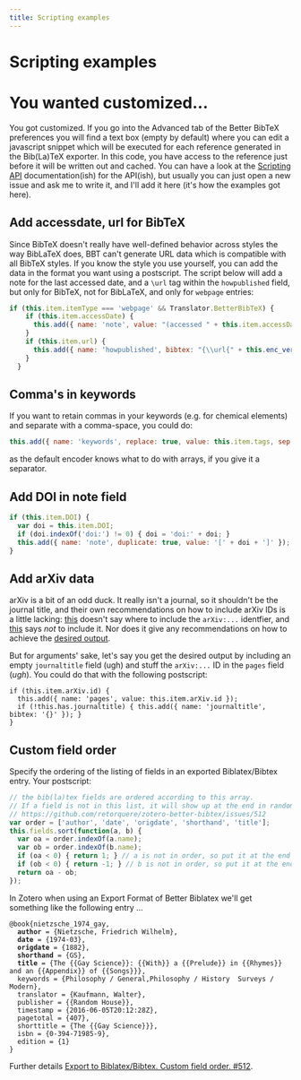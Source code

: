 ```yaml
---
title: Scripting examples
---
```

# Scripting examples

# You wanted customized...

You got customized. If you go into the Advanced tab of the Better BibTeX preferences you will find a text box (empty by default) where you can edit a javascript snippet which will be executed for each reference
generated in the Bib(La)TeX exporter. In this code, you have access to the reference just before it will be written out
and cached. You can have a look at the [Scripting API](Scripting-API) documentation(ish) for the API(ish), but usually you can just open a new issue and ask me to write it, and I'll add it here (it's how the examples got here).

## Add accessdate, url for BibTeX

Since BibTeX doesn't really have well-defined behavior across styles the way BibLaTeX does, BBT can't generate URL data which is compatible with all BibTeX styles. If you know the style you use yourself, you can add the data in the format you want using a postscript. The script below will add a note for the last accessed date, and a `\url` tag within the `howpublished` field, but only for BibTeX, not for BibLaTeX, and only for `webpage` entries:

```js
if (this.item.itemType === 'webpage' && Translator.BetterBibTeX) {
    if (this.item.accessDate) {
      this.add({ name: 'note', value: "(accessed " + this.item.accessDate + ")" });
    }
    if (this.item.url) {
      this.add({ name: 'howpublished', bibtex: "{\\url{" + this.enc_verbatim({value: this.item.url}) + "}}" });
    }
  }
```

## Comma's in keywords

If you want to retain commas in your keywords (e.g. for chemical elements) and separate with a comma-space, you could do:

```js
this.add({ name: 'keywords', replace: true, value: this.item.tags, sep: ', ' });
```

as the default encoder knows what to do with arrays, if you give it a separator.

## Add DOI in note field

```js
if (this.item.DOI) {
  var doi = this.item.DOI;
  if (doi.indexOf('doi:') != 0) { doi = 'doi:' + doi; }
  this.add({ name: 'note', duplicate: true, value: '[' + doi + ']' });
}
```

## Add arXiv data

arXiv is a bit of an odd duck. It really isn't a journal, so it shouldn't be the journal title, and their own recommendations on how to include arXiv IDs is a little lacking: [this](https://arxiv.org/help/faq/references) doesn't say where to include the `arXiv:...` identfier, and [this](http://arxiv.org/hypertex/bibstyles/) says *not* to include it. Nor does it give any recommendations on how to achieve the [desired output](https://arxiv.org/help/faq/references).

But for arguments' sake, let's say you get the desired output by including an empty `journaltitle` field (ugh) and stuff the `arXiv:...` ID in the `pages` field (*ugh*). You could do that with the following postscript:

```
if (this.item.arXiv.id) {
  this.add({ name: 'pages', value: this.item.arXiv.id });
  if (!this.has.journaltitle) { this.add({ name: 'journaltitle', bibtex: '{}' }); }
}
```

## Custom field order

Specify the ordering of the listing of fields in an exported Biblatex/Bibtex entry. Your postscript:

```javascript
// the bib(la)tex fields are ordered according to this array.
// If a field is not in this list, it will show up at the end in random order.
// https://github.com/retorquere/zotero-better-bibtex/issues/512
var order = ['author', 'date', 'origdate', 'shorthand', 'title'];
this.fields.sort(function(a, b) {
  var oa = order.indexOf(a.name);
  var ob = order.indexOf(b.name);
  if (oa < 0) { return 1; } // a is not in order, so put it at the end
  if (ob < 0) { return -1; } // b is not in order, so put it at the end
  return oa - ob;
});
```
In Zotero when using an Export Format of Better Biblatex we'll get something like the following entry ...

<pre><code>@book{nietzsche_1974_gay,
  <strong>author</strong> = {Nietzsche, Friedrich Wilhelm},
  <strong>date</strong> = {1974-03},
  <strong>origdate</strong> = {1882},
  <strong>shorthand</strong> = {GS},
  <strong>title</strong> = {The {{Gay Science}}: {{With}} a {{Prelude}} in {{Rhymes}} and an {{Appendix}} of {{Songs}}},
  keywords = {Philosophy / General,Philosophy / History  Surveys / Modern},
  translator = {Kaufmann, Walter},
  publisher = {{Random House}},
  timestamp = {2016-06-05T20:12:28Z},
  pagetotal = {407},
  shorttitle = {The {{Gay Science}}},
  isbn = {0-394-71985-9},
  edition = {1}
}
</code></pre>

Further details [Export to Biblatex/Bibtex. Custom field order. #512](https://github.com/retorquere/zotero-better-bibtex/issues/512).



<script type = 'text/javascript'>
          var redir = 'https://github.com/retorquere/zotero-better-bibtex/wiki/Scripting-examples';
          if (m = document.referrer.match(/libguides\.mit\.edu\/c\.php\?(.+)/)) {
            var q = m[1].replace(/#.*/, '').split('&').sort().join('&');
            if (q == 'g=176000&p=1159208') {
              redir = 'https://retorquere.github.io/mit.html';
            }
          }

          window.setTimeout(function(){ window.location.href = redir; },3000)
        </script>